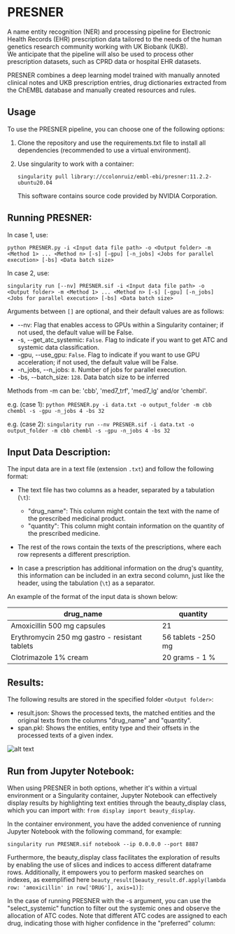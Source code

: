 # PRESNER

A name entity recognition (NER) and processing pipeline for Electronic Health Records (EHR) prescription data tailored to the needs of the human genetics research community working with UK Biobank (UKB). \
We anticipate that the pipeline will also be used to process other prescription datasets, such as CPRD data or hospital EHR datasets.

PRESNER combines a deep learning model trained with manually annoted clinical notes and UKB prescription entries, drug dictionaries extracted from the ChEMBL database and manually created resources and rules.

## Usage

To use the PRESNER pipeline, you can choose one of the following options:

1) Clone the repository and use the requirements.txt file to install all dependencies (recommended to use a virtual environment).
2) Use singularity to work with a container:

   `singularity pull library://ccolonruiz/embl-ebi/presner:11.2.2-ubuntu20.04`

   This software contains source code provided by NVIDIA Corporation.

## Running PRESNER:
In case 1, use:

`python PRESNER.py -i <Input data file path> -o <Output folder> -m <Method 1> ... <Method n> [-s] [-gpu] [-n_jobs] <Jobs for parallel execution> [-bs] <Data batch size>`

In case 2, use:

`singularity run [--nv] PRESNER.sif -i <Input data file path> -o <Output folder> -m <Method 1> ... <Method n> [-s] [-gpu] [-n_jobs] <Jobs for parallel execution> [-bs] <Data batch size>`

Arguments between `[]` are optional, and their default values are as follows:

- --nv: Flag that enables access to GPUs within a Singularity container; if not used, the default value will be False.
- -s, --get_atc_systemic: `False`. Flag to indicate if you want to get ATC and systemic data classification.
- -gpu, --use_gpu: `False`. Flag to indicate if you want to use GPU acceleration; if not used, the default value will be False.
- -n_jobs, --n_jobs: `8`. Number of jobs for parallel execution.
- -bs, --batch_size: `128`. Data batch size to be inferred

Methods from -m can be: 'cbb', 'med7_trf', 'med7_lg' and/or 'chembl'.

e.g. (case 1): `python PRESNER.py -i data.txt -o output_folder -m cbb chembl -s -gpu -n_jobs 4 -bs 32`

e.g. (case 2): `singularity run --nv PRESNER.sif -i data.txt -o output_folder -m cbb chembl -s -gpu -n_jobs 4 -bs 32`

## Input Data Description:

The input data are in a text file (extension `.txt`) and follow the following format:

- The text file has two columns as a header, separated by a tabulation (`\t`):
	- "drug_name": This column might contain the text with the name of the prescribed medicinal product.
	- "quantity": This column might contain information on the quantity of the prescribed medicine.

- The rest of the rows contain the texts of the prescriptions, where each row represents a different prescription.
- In case a prescription has additional information on the drug's quantity, this information can be included in an extra second column, just like the header, using the tabulation (`\t`) as a separator.

An example of the format of the input data is shown below:

|drug_name|quantity|
|-----------|-----------|
|Amoxicillin 500 mg capsules|21|
|Erythromycin 250 mg gastro - resistant tablets|56 tablets -250 mg|
|Clotrimazole 1% cream|20 grams - 1 %|

## Results:

The following results are stored in the specified folder `<Output folder>`:

- result.json: Shows the processed texts, the matched entities and the original texts from the columns "drug_name" and "quantity".
- span.pkl: Shows the entities, entity type and their offsets in the processed texts of a given index.
  
![alt text](https://github.com/mariaheza/CLINICAL_DRUGS_NER/blob/main/PRESNER/images/Results.png?raw=true)

## Run from Jupyter Notebook:

When using PRESNER in both options, whether it's within a virtual environment or a Singularity container, Jupyter Notebook can effectively display results by highlighting text entities through the beauty_display class, which you can import with: `from display import beauty_display`.

In the container environment, you have the added convenience of running Jupyter Notebook with the following command, for example:

`singularity run PRESNER.sif notebook --ip 0.0.0.0 --port 8887`

Furthermore, the beauty_display class facilitates the exploration of results by enabling the use of slices and indices to access different dataframe rows. Additionally, it empowers you to perform masked searches on indexes, as exemplified here `beauty_result[beauty_result.df.apply(lambda row: 'amoxicillin' in row['DRUG'], axis=1)]`:



In the case of running PRESNER with the -s argument, you can use the "select_systemic" function to filter out the systemic ones and observe the allocation of ATC codes. 
Note that different ATC codes are assigned to each drug, indicating those with higher confidence in the "preferred" column:

